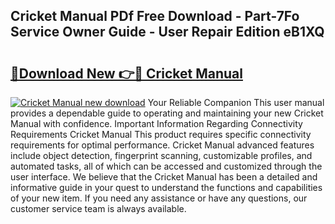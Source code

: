 ## Cricket Manual PDf Free Download - Part-7Fo Service Owner Guide - User Repair Edition eB1XQ

# <h2><a href="http://bc13149.oget.top/?id=Cricket+Manual">🔗Download New 👉🔴 Cricket Manual</a></h2>

[![Cricket Manual new download](https://i.imgur.com/5g1atiW.png)](http://bc13149.oget.top/?id=Cricket+Manual)
Your Reliable Companion This user manual provides a dependable guide to operating and maintaining your new Cricket Manual with confidence. Important Information Regarding Connectivity Requirements Cricket Manual This product requires specific connectivity requirements for optimal performance. Cricket Manual advanced features include object detection, fingerprint scanning, customizable profiles, and automated tasks, all of which can be accessed and customized through the user interface. We believe that the Cricket Manual has been a detailed and informative guide in your quest to understand the functions and capabilities of your new item. If you need any assistance or have any questions, our customer service team is always available.
